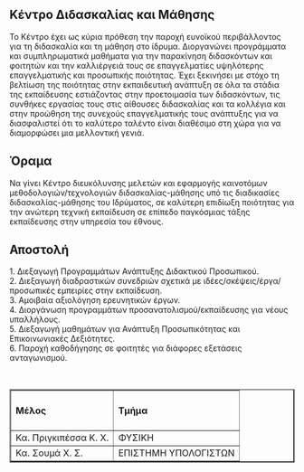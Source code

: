 <h2>Κέντρο Διδασκαλίας και Μάθησης</h2>
<p>
Το Κέντρο έχει ως κύρια πρόθεση την παροχή ευνοϊκού περιβάλλοντος για τη διδασκαλία και τη μάθηση στο ίδρυμα. Διοργανώνει προγράμματα και συμπληρωματικά μαθήματα για την παρακίνηση διδασκόντων και φοιτητών και την καλλιέργειά τους σε επαγγελματίες υψηλότερης επαγγελματικής και προσωπικής ποιότητας. Έχει ξεκινήσει με στόχο τη βελτίωση της ποιότητας στην εκπαιδευτική ανάπτυξη σε όλα τα στάδια της εκπαίδευσης εστιάζοντας στην προετοιμασία των διδασκόντων, τις συνθήκες εργασίας τους στις αίθουσες διδασκαλίας και τα κολλέγια και στην προώθηση της συνεχούς επαγγελματικής τους ανάπτυξης για να διασφαλιστεί ότι το καλύτερο ταλέντο είναι διαθέσιμο στη χώρα για να διαμορφώσει μια μελλοντική γενιά.

</p>
<h2>Όραμα </h2>
<p>Να γίνει Κέντρο διευκόλυνσης μελετών και εφαρμογής καινοτόμων μεθοδολογιών/τεχνολογιών διδασκαλίας-μάθησης υπό τις διαδικασίες διδασκαλίας-μάθησης του Ιδρύματος, σε καλύτερη επιδίωξη ποιότητας για την ανώτερη τεχνική εκπαίδευση σε επίπεδο παγκόσμιας τάξης εκπαίδευσης στην υπηρεσία του έθνους.

</p>
<h2>Αποστολή </h2>
<p>1.	Διεξαγωγή Προγραμμάτων Ανάπτυξης Διδακτικού Προσωπικού.<br/>
2.	Διεξαγωγή διαδραστικών συνεδριών σχετικά με ιδέες/σκέψεις/έργα/προσωπικές εμπειρίες στην εκπαίδευση.<br/>
3.	Αμοιβαία αξιολόγηση ερευνητικών έργων.<br/>
4.	Διοργάνωση προγραμμάτων προσανατολισμού/εκπαίδευσης για νέους υπαλλήλους.<br/>
5.	Διεξαγωγή μαθημάτων για Ανάπτυξη Προσωπικότητας και Επικοινωνιακές Δεξιότητες.<br/>
6.	Παροχή καθοδήγησης σε φοιτητές για διάφορες εξετάσεις ανταγωνισμού.<br/>
</p><br/>
<table border="2">
<tr><td><h4>Μέλος</h4></td><td><h4>Τμήμα</h4></td>
<tr><td>Κα. Πριγκιπέσσα Κ. Χ.	</td><td>ΦΥΣΙΚΗ</td></tr>
<tr><td>Κα. Σουμά Χ. Σ.</td><td>ΕΠΙΣΤΗΜΗ ΥΠΟΛΟΓΙΣΤΩΝ</td></tr>
</tr></table>
<html>
<head>
</head>
<body>
<html>
<head>
</head>
<body>
</body>
</html>
</body>
</html>
</div>

